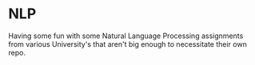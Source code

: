 NLP
===
Having some fun with some Natural Language Processing assignments from various University's that aren't big enough to necessitate their own repo.
